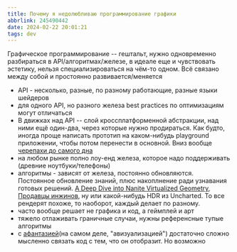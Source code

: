 ```yaml
---
title: Почему я недолюбливаю программирование графики
abbrlink: 245490442
date: 2024-02-22 20:01:21
tags: dev
---
```


Графическое программирование -- гештальт, нужно одновременно разбираться в API/алгоритмах/железе, в идеале еще и чувствовать эстетику, нельзя специализироваться на чём-то одном. Всё связано между собой и простоянно развивается/меняется
  - API - несколько, разные, по разному работающие, разные языки шейдеров
  - для одного API, но разного железа best practices по оптимизациям могут отличаться
  - В движках над API -- слой кроссплатформенной абстракции, над ними ещё один-два, через которые нужно продираться. Как будто, иногда проще написать прототип на каком-нибудь playground приложении, чтобы потом перенести в основной. Вниз вообще [черепахи до самого дна](https://kunaifusu.livejournal.com/514770.html)
  - на любом рынке полно лоу-енд железа, которое надо поддерживать (древние ноутбуки/телефоны)
  - алгоритмы - зависят от железа, постоянно обновляются. Постоянное обновление знаний, плюс накоплнение ради узнавания готовых решений. [A Deep Dive into Nanite Virtualized Geometry](https://www.youtube.com/watch?v=eviSykqSUUw), [Продавцы инжинов](https://kunaifusu.livejournal.com/598964.html), ну или какой-нибудь HDR из Uncharted. То все рендерят похоже, то наоборот, каждый делает по разному.
  - часто вообще решает не графика и код, а геймплей и арт
  - тяжело отлаживать граничные случаи, нужны референсные тупые алгоритмы
  - с [афантазией](https://ru.wikipedia.org/wiki/%D0%90%D1%84%D0%B0%D0%BD%D1%82%D0%B0%D0%B7%D0%B8%D1%8F)(на самом деле, "авизуализацией") достаточно сложно мысленно связать код с тем, что он отобразит. Но возможно



